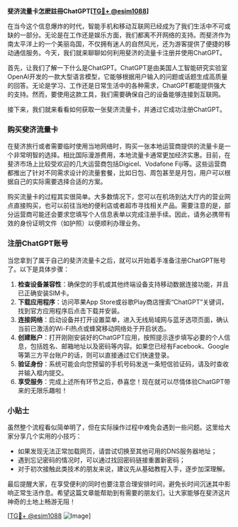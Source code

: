 **斐济流量卡怎麽註冊ChatGPT[[TG💪+ @esim1088](https://t.me/s/esim1088)]**

在当今这个信息爆炸的时代，智能手机和移动互联网已经成为了我们生活中不可或缺的一部分。无论是在工作还是娱乐方面，我们都离不开网络的支持。而斐济作为南太平洋上的一个美丽岛国，不仅拥有迷人的自然风光，还为游客提供了便捷的移动通信服务。今天，我们就来聊聊如何利用斐济的流量卡注册并使用ChatGPT。

首先，让我们了解一下什么是ChatGPT。ChatGPT是由美国人工智能研究实验室OpenAI开发的一款大型语言模型，它能够根据用户输入的问题或话题生成高质量的回答。无论是学习、工作还是日常生活中的各种需求，ChatGPT都能提供强大的支持。然而，要使用这款工具，我们需要确保自己的设备能够连接到互联网。

接下来，我们就来看看如何获取一张斐济流量卡，并通过它成功注册ChatGPT。

### 购买斐济流量卡

在斐济旅行或者需要临时使用当地网络时，购买一张本地运营商提供的流量卡是一个非常明智的选择。相比国际漫游费用，本地流量卡通常更加经济实惠。目前，在斐济市场上比较受欢迎的几大运营商包括Digicel、Vodafone Fiji等。这些运营商都推出了针对不同需求设计的流量套餐，比如日包、周包甚至是月包，用户可以根据自己的实际需要选择合适的方案。

购买流量卡的过程其实很简单。大多数情况下，您可以在机场到达大厅内的营业网点直接购买，也可以前往当地的便利店或者超市寻找相关产品。需要注意的是，部分运营商可能还会要求您填写个人信息表单以完成注册手续。因此，请务必携带有效的身份证明文件（如护照）以便顺利办理业务。

### 注册ChatGPT账号

当您拿到了属于自己的斐济流量卡之后，就可以开始着手准备注册ChatGPT账号了。以下是具体步骤：

1. **检查设备兼容性**：确保您的手机或其他终端设备支持移动数据连接功能，并且已正确安装SIM卡。
2. **下载应用程序**：访问苹果App Store或谷歌Play商店搜索“ChatGPT”关键词，找到官方应用程序后点击下载并安装。
3. **连接网络**：启动设备并打开设置菜单，进入无线局域网与蓝牙选项页面，确认当前已激活的Wi-Fi热点或蜂窝移动网络处于开启状态。
4. **创建账户**：打开刚刚安装好的ChatGPT应用，按照提示逐步填写必要的个人信息，包括姓名、邮箱地址以及密码等内容。如果您已经有Facebook、Google等第三方平台账户的话，则可以直接通过它们快速登录。
5. **验证身份**：系统可能会向您预留的手机号码发送一条短信验证码，请及时查收并输入框内提交。
6. **享受服务**：完成上述所有环节之后，恭喜您！现在就可以尽情体验ChatGPT带来的无限乐趣啦！

### 小贴士

虽然整个流程看似简单明了，但在实际操作过程中难免会遇到一些问题。这里给大家分享几个实用的小技巧：
- 如果发现无法正常加载网页，请尝试切换至其他可用的DNS服务器地址；
- 遇到忘记密码的情况时，可以通过找回密码链接重置新密码；
- 对于初次接触此类技术的朋友来说，建议先从基础教程入手，逐步加深理解。

最后提醒大家，在享受便利的同时也要注意合理安排时间，避免长时间沉迷其中影响正常生活作息。希望这篇文章能帮助到有需要的朋友们，让大家能够在斐济这片神奇的土地上畅游无阻！

[[TG💪+ @esim1088](https://t.me/s/esim1088) ![Image](https://i.postimg.cc/4NQfJmqS/Snipaste-2025-05-13-00-14-12.png)]